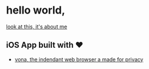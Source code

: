 # hello world, 
[look at this, it's about me](/about/)

## iOS App built with ♥️

- [vona, the indendant web browser a made for privacy](/vona)

